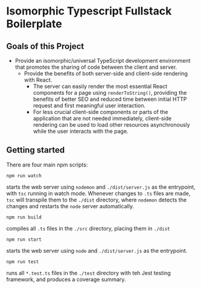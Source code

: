 # Isomorphic Typescript Fullstack Boilerplate

## Goals of this Project

- Provide an isomorphic/universal TypeScript development environment that promotes the sharing of code between the client and server.
  - Provide the benefits of both server-side and client-side rendering with React.
    - The server can easily render the most essential React components for a page using `renderToString()`, providing the benefits of better SEO and reduced time between initial HTTP request and first meaningful user interaction.
    - For less crucial client-side components or parts of the application that are not needed immediately, client-side rendering can be used to load other resources asynchronously while the user interacts with the page.

## Getting started

There are four main npm scripts:

`npm run watch`

starts the web server using `nodemon` and `./dist/server.js` as the entrypoint, with `tsc` running in watch mode. Whenever changes to `.ts` files are made, `tsc` will transpile them to the `./dist` directory, where `nodemon` detects the changes and restarts the `node` server automatically.

`npm run build`

compiles all `.ts` files in the `./src` directory, placing them in `./dist`

`npm run start`

starts the web server using `node` and `./dist/server.js` as the entrypoint.

`npm run test`

runs all `*.test.ts` files in the `./test` directory with teh Jest testing framework, and produces a coverage summary.
